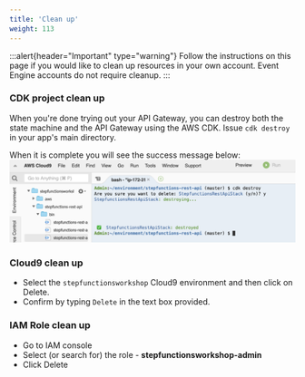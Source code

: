 ```yaml
---
title: 'Clean up'
weight: 113
---
```


:::alert{header="Important" type="warning"}
Follow the instructions on this page if you would like to clean up resources in your own account. Event Engine accounts do not require cleanup.
:::

### CDK project clean up

When you're done trying out your API Gateway, you can destroy both the state machine and the API Gateway using the AWS CDK. Issue `cdk destroy` in your app's main directory.

When it is complete you will see the success message below:
![CDK Destroy](/static/img/module-9/cdk-destroy.png)

### Cloud9 clean up

- Select the `stepfunctionsworkshop` Cloud9 environment and then click on Delete. 
- Confirm by typing `Delete` in the text box provided.

### IAM Role clean up

- Go to IAM console
- Select (or search for) the role - **stepfunctionsworkshop-admin**
- Click Delete
